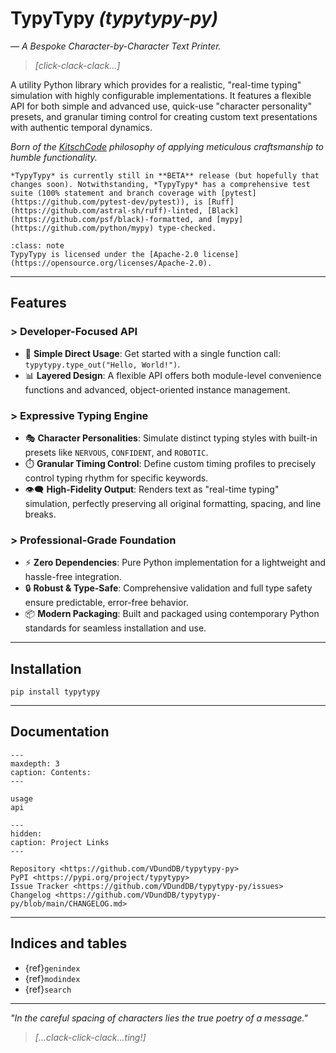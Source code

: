 # TypyTypy *(typytypy-py)*

*— A Bespoke Character-by-Character Text Printer.*

> *[click-clack-clack...]*

A utility Python library which provides for a realistic, "real-time typing" simulation with highly configurable implementations. It features a flexible API for both simple and advanced use, quick-use "character personality" presets, and granular timing control for creating custom text presentations with authentic temporal dynamics.

*Born of the [KitschCode](https://github.com/VDundDB/KitschCode-py) philosophy of applying meticulous craftsmanship to humble functionality.*

```{admonition} Note - BETA release
*TypyTypy* is currently still in **BETA** release (but hopefully that changes soon). Notwithstanding, *TypyTypy* has a comprehensive test suite (100% statement and branch coverage with [pytest](https://github.com/pytest-dev/pytest)), is [Ruff](https://github.com/astral-sh/ruff)-linted, [Black](https://github.com/psf/black)-formatted, and [mypy](https://github.com/python/mypy) type-checked.
```

```{admonition} License
:class: note
TypyTypy is licensed under the [Apache-2.0 license](https://opensource.org/licenses/Apache-2.0).
```

----

## Features

### > Developer-Focused API

- 🎯 **Simple Direct Usage**: Get started with a single function call: `typytypy.type_out("Hello, World!")`.
- 📊 **Layered Design**: A flexible API offers both module-level convenience functions and advanced, object-oriented instance management.

### > Expressive Typing Engine

- 🎭 **Character Personalities**: Simulate distinct typing styles with built-in presets like `NERVOUS`, `CONFIDENT`, and `ROBOTIC`.
- ⏱️ **Granular Timing Control**: Define custom timing profiles to precisely control typing rhythm for specific keywords.
- 👁️‍🗨️ **High-Fidelity Output**: Renders text as "real-time typing" simulation, perfectly preserving all original formatting, spacing, and line breaks.

### > Professional-Grade Foundation

- ⚡ **Zero Dependencies**: Pure Python implementation for a lightweight and hassle-free integration.
- 🔒 **Robust & Type-Safe**: Comprehensive validation and full type safety ensure predictable, error-free behavior.
- 📦 **Modern Packaging**: Built and packaged using contemporary Python standards for seamless installation and use.

----

## Installation

```{code-block}
pip install typytypy
```

----

## Documentation

```{toctree}
---
maxdepth: 3
caption: Contents:
---

usage
api
```

```{toctree}
---
hidden:
caption: Project Links
---

Repository <https://github.com/VDundDB/typytypy-py>
PyPI <https://pypi.org/project/typytypy>
Issue Tracker <https://github.com/VDundDB/typytypy-py/issues>
Changelog <https://github.com/VDundDB/typytypy-py/blob/main/CHANGELOG.md>
```

----

## Indices and tables

- {ref}`genindex`
- {ref}`modindex`
- {ref}`search`

----

*"In the careful spacing of characters lies the true poetry of a message."*

> *[...clack-click-clack...ting!]*
